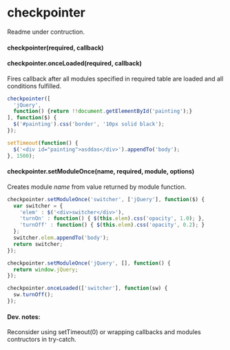 # checkpointer
Readme under contruction.

#### checkpointer(required, callback)
#### checkpointer.onceLoaded(required, callback)
Fires callback after all modules specified in required table are loaded and all conditions fulfilled.
```javascript
checkpointer([
  'jQuery', 
  function() {return !!document.getElementById('painting');}
], function($) {
  $('#painting').css('border', '10px solid black');
});

setTimeout(function() {
  $('<div id="painting">asddas</div>').appendTo('body');
}, 1500);
```

#### checkpointer.setModuleOnce(name, required, module, options)
Creates module *name* from value returned by module function.
```javascript
checkpointer.setModuleOnce('switcher', ['jQuery'], function($) {
  var switcher = {
    'elem' : $('<div>switcher</div>'),
    'turnOn' : function() { $(this.elem).css('opacity', 1.0); },
    'turnOff' : function() { $(this.elem).css('opacity', 0.2); }
  };
  switcher.elem.appendTo('body');
  return switcher;
});

checkpointer.setModuleOnce('jQuery', [], function() {
  return window.jQuery;
});

checkpointer.onceLoaded(['switcher'], function(sw) {
  sw.turnOff();
});
```


#### Dev. notes:
Reconsider using setTimeout(0) or wrapping callbacks and modules contructors in try-catch.
